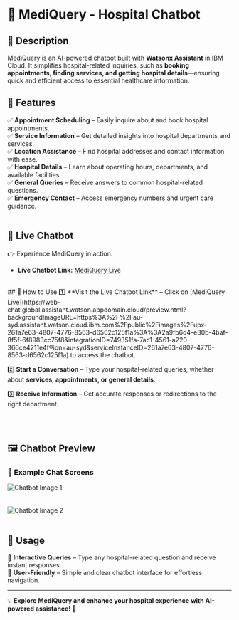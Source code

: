 # 🏥 MediQuery - Hospital Chatbot

## 📌 Description
MediQuery is an AI-powered chatbot built with **Watsonx Assistant** in IBM Cloud. It simplifies hospital-related inquiries, such as **booking appointments, finding services, and getting hospital details**—ensuring quick and efficient access to essential healthcare information.

## 🚀 Features
✅ **Appointment Scheduling** – Easily inquire about and book hospital appointments.  
✅ **Service Information** – Get detailed insights into hospital departments and services.  
✅ **Location Assistance** – Find hospital addresses and contact information with ease.  
✅ **Hospital Details** – Learn about operating hours, departments, and available facilities.  
✅ **General Queries** – Receive answers to common hospital-related questions.  
✅ **Emergency Contact** – Access emergency numbers and urgent care guidance.  
<br>
## 🔗 Live Chatbot
👉 Experience MediQuery in action:
- **Live Chatbot Link:** [MediQuery Live](https://web-chat.global.assistant.watson.appdomain.cloud/preview.html?backgroundImageURL=https%3A%2F%2Fau-syd.assistant.watson.cloud.ibm.com%2Fpublic%2Fimages%2Fupx-261a7e63-4807-4776-8563-d6562c125f1a%3A%3A2a9fb6d4-e30b-4baf-8f5f-6f8983cc75f8&integrationID=749351fa-7ac1-4561-a220-366ce4211e4f&region=au-syd&serviceInstanceID=261a7e63-4807-4776-8563-d6562c125f1a)
<br>
## 📖 How to Use
1️⃣ **Visit the Live Chatbot Link** – Click on [MediQuery Live](https://web-chat.global.assistant.watson.appdomain.cloud/preview.html?backgroundImageURL=https%3A%2F%2Fau-syd.assistant.watson.cloud.ibm.com%2Fpublic%2Fimages%2Fupx-261a7e63-4807-4776-8563-d6562c125f1a%3A%3A2a9fb6d4-e30b-4baf-8f5f-6f8983cc75f8&integrationID=749351fa-7ac1-4561-a220-366ce4211e4f&region=au-syd&serviceInstanceID=261a7e63-4807-4776-8563-d6562c125f1a) to access the chatbot.

2️⃣ **Start a Conversation** – Type your hospital-related queries, whether about **services, appointments, or general details**.

3️⃣ **Receive Information** – Get accurate responses or redirections to the right department.

<br><br>
## 🖼️ Chatbot Preview
### 📌 Example Chat Screens
![Chatbot Image 1](https://github.com/user-attachments/assets/a03dc9b0-ba56-4188-a269-841bb93e0d70)  
<br><br>
![Chatbot Image 2](https://github.com/user-attachments/assets/1b8d3a82-45cb-44a8-af05-74a250504fd5)  
<br>
## 🎯 Usage
🔹 **Interactive Queries** – Type any hospital-related question and receive instant responses.  
🔹 **User-Friendly** – Simple and clear chatbot interface for effortless navigation.  

---
💡 **Explore MediQuery and enhance your hospital experience with AI-powered assistance!** 🚀





















